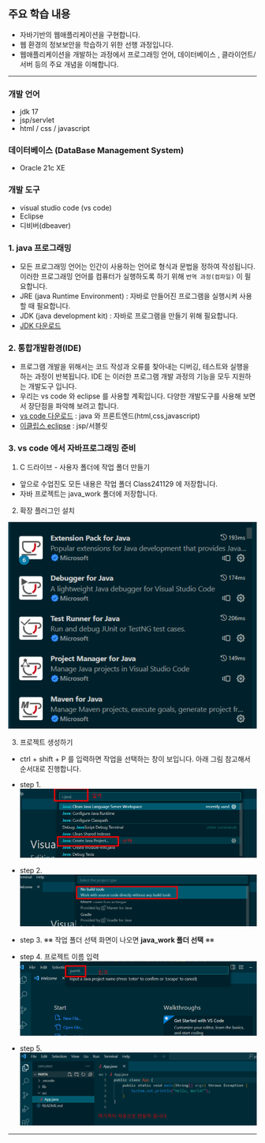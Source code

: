 ## 주요 학습 내용

 * 자바기반의 웹애플리케이션을 구현합니다.
 * 웹 환경의 정보보안을 학습하기 위한 선행 과정입니다.
 * 웹애플리케이션을 개발하는 과정에서 프로그래밍 언어, 데이터베이스 , 클라이언트/서버 등의 주요 개념을 이해합니다.
 
 <hr/>
 
### 개발 언어
* jdk 17
* jsp/servlet
* html / css / javascript

### 데이터베이스 (DataBase Management System)
* Oracle 21c XE

### 개발 도구
* visual studio code (vs code)
* Eclipse
* 디비버(dbeaver)


### 1. java 프로그래밍 

- 모든 프로그래밍 언어는 인간이 사용하는 언어로 형식과 문법을 정하여 작성됩니다. 이러한 프로그래밍 언어를 컴퓨터가 실행하도록 하기 위해 `번역 과정(컴파일)` 이 필요합니다.
- JRE (java Runtime Environment) : 자바로 만들어진 프로그램을 실행시켜 사용할 때 필요합니다.
- JDK (java development kit) : 자바로 프로그램을 만들기 위해 필요합니다.
- [JDK 다운로드](https://www.oracle.com/java/technologies/downloads/#jdk17-windows)


### 2. 통합개발환경(IDE) 

- 프로그램 개발을 위해서는 코드 작성과 오류를 찾아내는 디버깅, 테스트와 실행을 하는 과정이 반복됩니다. IDE 는 이러한 프로그램 개발 과정의 기능을 모두 지원하는 개발도구 입니다.
- 우리는 vs code 와 eclipse 를 사용할 계획입니다. 다양한 개발도구를 사용해 보면서 장단점을 파악해 보려고 합니다.
- [vs code 다운로드](https://code.visualstudio.com/download) : java 와 프론트엔드(html,css,javascript) 
- [이클립스 eclipse](https://www.eclipse.org/downloads/packages/release/2023-03/r) : jsp/서블릿


### 3. vs code 에서 자바프로그래밍 준비

1)  C 드라이브 - 사용자 폴더에 작업 폴더 만들기 

- 앞으로 수업진도 모든 내용은 작업 폴더 Class241129 에 저장합니다.
- 자바 프로젝트는 java_work 폴더에 저장합니다.

     
2)  확장 플러그인 설치

![Alt text](docs/images/20231224_102717.png)

3) 프로젝트 생성하기

  * ctrl + shift + P 를 입력하면 작업을 선택하는 창이 보입니다. 아래 그림 참고해서 순서대로 진행합니다.
    
- step 1.
![Alt text](docs/images/20231227_183153.png)

- step 2.
![Alt text](docs/images/20231227_183212.png)

- step 3.
※※ 작업 폴더 선택 화면이 나오면 __java_work 폴더 선택__  ※※

- step 4. 프로젝트 이름 입력
![Alt text](docs/images/20231227_183231.png)

- step 5.
![Alt text](docs/images/20231227_183238.png)
<hr>

